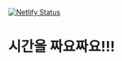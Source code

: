 [![Netlify Status](https://api.netlify.com/api/v1/badges/84eedf6f-d820-43e8-836a-0d82bd2ac843/deploy-status)](https://app.netlify.com/sites/jjayojjayo/deploys)

# 시간을 짜요짜요!!!
